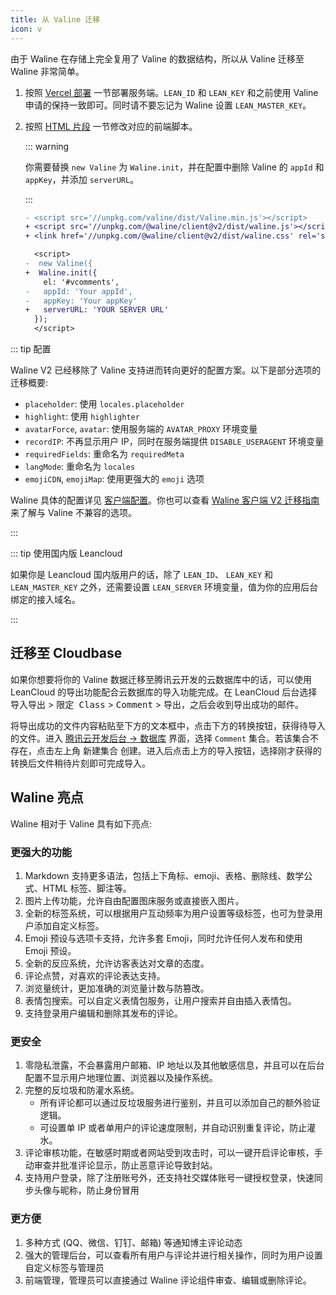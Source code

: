 ```yaml
---
title: 从 Valine 迁移
icon: v
---
```


由于 Waline 在存储上完全复用了 Valine 的数据结构，所以从 Valine 迁移至 Waline 非常简单。

1. 按照 [Vercel 部署](../guide/get-started/README.md#vercel-部署-服务端) 一节部署服务端。`LEAN_ID` 和 `LEAN_KEY` 和之前使用 Valine 申请的保持一致即可。同时请不要忘记为 Waline 设置 `LEAN_MASTER_KEY`。
1. 按照 [HTML 片段](../guide/get-started/README.md#html-引入-客户端) 一节修改对应的前端脚本。

   ::: warning

   你需要替换 `new Valine` 为 `Waline.init`，并在配置中删除 Valine 的 `appId` 和 `appKey`，并添加 `serverURL`。

   :::

   ```diff
   - <script src='//unpkg.com/valine/dist/Valine.min.js'></script>
   + <script src='//unpkg.com/@waline/client@v2/dist/waline.js'></script>
   + <link href='//unpkg.com/@waline/client@v2/dist/waline.css' rel='stylesheet' />

     <script>
   -  new Valine({
   +  Waline.init({
       el: '#vcomments',
   -   appId: 'Your appId',
   -   appKey: 'Your appKey'
   +   serverURL: 'YOUR SERVER URL'
     });
     </script>
   ```

::: tip 配置

Waline V2 已经移除了 Valine 支持进而转向更好的配置方案。以下是部分选项的迁移概要:

- `placeholder`: 使用 `locales.placeholder`
- `highlight`: 使用 `highlighter`
- `avatarForce`, `avatar`: 使用服务端的 `AVATAR_PROXY` 环境变量
- `recordIP`: 不再显示用户 IP，同时在服务端提供 `DISABLE_USERAGENT` 环境变量
- `requiredFields`: 重命名为 `requiredMeta`
- `langMode`: 重命名为 `locales`
- `emojiCDN`, `emojiMap`: 使用更强大的 `emoji` 选项

Waline 具体的配置详见 [客户端配置](../reference/client/api.md)。你也可以查看 [Waline 客户端 V2 迁移指南](./client.md) 来了解与 Valine 不兼容的选项。

:::

::: tip 使用国内版 Leancloud

如果你是 Leancloud 国内版用户的话，除了 `LEAN_ID`、 `LEAN_KEY` 和 `LEAN_MASTER_KEY` 之外，还需要设置 `LEAN_SERVER` 环境变量，值为你的应用后台绑定的接入域名。

:::

## 迁移至 Cloudbase

如果你想要将你的 Valine 数据迁移至腾讯云开发的云数据库中的话，可以使用 LeanCloud 的导出功能配合云数据库的导入功能完成。在 LeanCloud 后台选择 <kbd>导入导出</kbd> > <kbd>限定 Class</kbd> > <kbd>Comment</kbd> > <kbd>导出</kbd>，之后会收到导出成功的邮件。

将导出成功的文件内容粘贴至下方的文本框中，点击下方的转换按钮，获得待导入的文件。进入 [腾讯云开发后台 → 数据库](https://console.cloud.tencent.com/tcb/db/index) 界面，选择 `Comment` 集合。若该集合不存在，点击左上角 <kbd>新建集合</kbd> 创建。进入后点击上方的导入按钮，选择刚才获得的转换后文件稍待片刻即可完成导入。

<MigrationTool />

<script setup lang="ts">
import MigrationTool from '@MigrationTool';
</script>

## Waline 亮点

Waline 相对于 Valine 具有如下亮点:

### 更强大的功能

1. Markdown 支持更多语法，包括上下角标、emoji、表格、删除线、数学公式、HTML 标签、脚注等。
1. 图片上传功能，允许自由配置图床服务或直接嵌入图片。
1. 全新的标签系统，可以根据用户互动频率为用户设置等级标签，也可为登录用户添加自定义标签。
1. Emoji 预设与选项卡支持，允许多套 Emoji，同时允许任何人发布和使用 Emoji 预设。
1. 全新的反应系统，允许访客表达对文章的态度。
1. 评论点赞，对喜欢的评论表达支持。
1. 浏览量统计，更加准确的浏览量计数与防篡改。
1. 表情包搜索。可以自定义表情包服务，让用户搜索并自由插入表情包。
1. 支持登录用户编辑和删除其发布的评论。

### 更安全

1. 零隐私泄露，不会暴露用户邮箱、IP 地址以及其他敏感信息，并且可以在后台配置不显示用户地理位置、浏览器以及操作系统。
1. 完整的反垃圾和防灌水系统。
   - 所有评论都可以通过反垃圾服务进行鉴别，并且可以添加自己的额外验证逻辑。
   - 可设置单 IP 或者单用户的评论速度限制，并自动识别重复评论，防止灌水。
1. 评论审核功能，在敏感时期或者网站受到攻击时，可以一键开启评论审核，手动审查并批准评论显示，防止恶意评论导致封站。
1. 支持用户登录，除了注册账号外，还支持社交媒体账号一键授权登录，快速同步头像与昵称，防止身份冒用

### 更方便

1. 多种方式 (QQ、微信、钉钉、邮箱) 等通知博主评论动态
1. 强大的管理后台，可以查看所有用户与评论并进行相关操作，同时为用户设置自定义标签与管理员
1. 前端管理，管理员可以直接通过 Waline 评论组件审查、编辑或删除评论。

